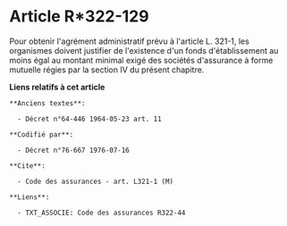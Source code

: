 # Article R*322-129

Pour obtenir l'agrément administratif prévu à l'article L. 321-1, les organismes doivent justifier de l'existence d'un fonds
d'établissement au moins égal au montant minimal exigé des sociétés d'assurance à forme mutuelle régies par la section IV du
présent chapitre.

**Liens relatifs à cet article**

	**Anciens textes**:

	  - Décret n°64-446 1964-05-23 art. 11

	**Codifié par**:

	  - Décret n°76-667 1976-07-16

	**Cite**:

	  - Code des assurances - art. L321-1 (M)

	**Liens**:

	  - TXT_ASSOCIE: Code des assurances R322-44
